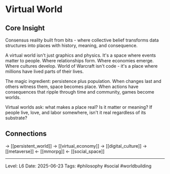 # Virtual World

## Core Insight
Consensus reality built from bits - where collective belief transforms data structures into places with history, meaning, and consequence.

A virtual world isn't just graphics and physics. It's a space where events matter to people. Where relationships form. Where economies emerge. Where cultures develop. World of Warcraft isn't code - it's a place where millions have lived parts of their lives.

The magic ingredient: persistence plus population. When changes last and others witness them, space becomes place. When actions have consequences that ripple through time and community, games become worlds.

Virtual worlds ask: what makes a place real? Is it matter or meaning? If people live, love, and labor somewhere, isn't it real regardless of its substrate?

## Connections
→ [[persistent_world]]
→ [[virtual_economy]]
→ [[digital_culture]]
→ [[metaverse]]
← [[mmorpg]]
← [[social_space]]

---
Level: L6
Date: 2025-06-23
Tags: #philosophy #social #worldbuilding